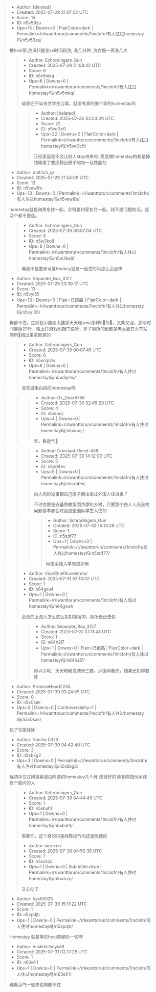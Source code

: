 > - Author: [deleted]
> - Created: 2025-07-29 21:07:02 UTC
> - Score: 15
> - ID: n5v59zu
> - Ups=15 | Downs=0 | FlairColor=dark | Permalink=/r/iwanttorun/comments/1mclofn/有人住过homestay吗/n5v59zu/
>
> 被host管,洗澡只能在xx时间段洗, 洗几分钟, 洗衣服一周洗几次

>> - Author: Schrodingers_Gun
>> - Created: 2025-07-29 21:08:42 UTC
>> - Score: 6
>> - ID: n5v5mkq
>> - Ups=6 | Downs=0 | Permalink=/r/iwanttorun/comments/1mclofn/有人住过homestay吗/n5v5mkq/
>>
>> 😱那还不如去住学生公寓，就没有真的像个家的homestay吗

>>> - Author: [deleted]
>>> - Created: 2025-07-30 02:23:20 UTC
>>> - Score: 22
>>> - ID: n5wr3c0
>>> - Ups=22 | Downs=0 | FlairColor=dark | Permalink=/r/iwanttorun/comments/1mclofn/有人住过homestay吗/n5wr3c0/
>>>
>>> 正经家庭是不会让别人stay进来的. 愿意做homestay的都是掉钱眼里了要压榨出房子的每一丝性能的

> - Author: dietrich_sa
> - Created: 2025-07-29 21:54:39 UTC
> - Score: 13
> - ID: n5vew8b
> - Ups=13 | Downs=0 | Permalink=/r/iwanttorun/comments/1mclofn/有人住过homestay吗/n5vew8b/
>
> homestay就是和房东住一起。合租是和室友住一起。钱不是问题的话，这两个都不要选。

>> - Author: Schrodingers_Gun
>> - Created: 2025-07-30 00:07:04 UTC
>> - Score: 8
>> - ID: n5w3kq8
>> - Ups=8 | Downs=0 | Permalink=/r/iwanttorun/comments/1mclofn/有人住过homestay吗/n5w3kq8/
>>
>> 唉我不是要和可爱femboy室友一起住的吗怎么会这样

> - Author: Separate_Box_3127
> - Created: 2025-07-29 23:39:17 UTC
> - Score: 13
> - ID: n5vyl55
> - Ups=13 | Downs=0 | Flair=已跑路 | FlairColor=dark | Permalink=/r/iwanttorun/comments/1mclofn/有人住过homestay吗/n5vyl55/
>
> 狗都不住，之前在沪国老太婆那天天吃wws那种5🔪的🐓，又柴又涩，那段时间暴瘦20斤，晚上打游戏也敲门说吵，房子厕所的纸都是老太婆在火车站厕所🚽掏出来拿回家的

>> - Author: Schrodingers_Gun
>> - Created: 2025-07-30 00:07:45 UTC
>> - Score: 6
>> - ID: n5w3p2w
>> - Ups=6 | Downs=0 | Permalink=/r/iwanttorun/comments/1mclofn/有人住过homestay吗/n5w3p2w/
>>
>> 没有温柔白妈的homestay吗

>>> - Author: Ok_Deer6756
>>> - Created: 2025-07-30 02:45:29 UTC
>>> - Score: 4
>>> - ID: n5wuoij
>>> - Ups=4 | Downs=0 | Permalink=/r/iwanttorun/comments/1mclofn/有人住过homestay吗/n5wuoij/
>>>
>>> 难，看运气🥹

>>> - Author: Constant-Relief-438
>>> - Created: 2025-07-30 14:12:00 UTC
>>> - Score: 5
>>> - ID: n5zd4ev
>>> - Ups=5 | Downs=0 | Permalink=/r/iwanttorun/comments/1mclofn/有人住过homestay吗/n5zd4ev/
>>>
>>> 白人闲的没事把自己房子腾出来让外国人住进来？
>>> 
>>> 不过你要是去基督教氛围浓厚的乡村，只要那个白人人品没啥问题基本都会欢迎这些国际学生入住的

>>>> - Author: Schrodingers_Gun
>>>> - Created: 2025-07-30 14:13:28 UTC
>>>> - Score: 1
>>>> - ID: n5zdf77
>>>> - Ups=1 | Downs=0 | Permalink=/r/iwanttorun/comments/1mclofn/有人住过homestay吗/n5zdf77/
>>>>
>>>> 阿德莱德大学周边如何

>> - Author: ViceChiefAccelerator
>> - Created: 2025-07-31 07:10:32 UTC
>> - Score: 1
>> - ID: n64gxwl
>> - Ups=1 | Downs=0 | Permalink=/r/iwanttorun/comments/1mclofn/有人住过homestay吗/n64gxwl/
>>
>> 高贵的上海人怎么这么扣扣搜搜的，厕所纸还去偷

>>> - Author: Separate_Box_3127
>>> - Created: 2025-07-31 07:11:43 UTC
>>> - Score: 1
>>> - ID: n64h2l7
>>> - Ups=1 | Downs=0 | Flair=已跑路 | FlairColor=dark | Permalink=/r/iwanttorun/comments/1mclofn/有人住过homestay吗/n64h2l7/
>>>
>>> 你以为呢，天天和我说澳洲三套，沪国两套房，结果还扣得要死

> - Author: PromiseHead2235
> - Created: 2025-07-30 03:24:59 UTC
> - Score: 0
> - ID: n5x0sak
> - Ups=0 | Downs=0 | Controversiality=1 | Permalink=/r/iwanttorun/comments/1mclofn/有人住过homestay吗/n5x0sak/
>
> 玩了住家妹妹

> - Author: Vanilla-0373
> - Created: 2025-07-30 04:42:40 UTC
> - Score: 3
> - ID: n5xbkg2
> - Ups=3 | Downs=0 | Permalink=/r/iwanttorun/comments/1mclofn/有人住过homestay吗/n5xbkg2/
>
> 我初中住过阿德莱德白阿婆的homestay几个月 还挺好的 刚到异国他乡还有个能问的人

>> - Author: Schrodingers_Gun
>> - Created: 2025-07-30 04:44:49 UTC
>> - Score: 1
>> - ID: n5xbuh1
>> - Ups=1 | Downs=0 | Permalink=/r/iwanttorun/comments/1mclofn/有人住过homestay吗/n5xbuh1/
>>
>> 羡慕你，这个真的只是纯靠运气吗还是能选的

>> - Author: werrrrrv
>> - Created: 2025-07-30 04:50:38 UTC
>> - Score: 1
>> - ID: n5xckzc
>> - Ups=1 | Downs=0 | Submitter=true | Permalink=/r/iwanttorun/comments/1mclofn/有人住过homestay吗/n5xckzc/
>>
>> 又心动了

> - Author: kyk00525
> - Created: 2025-07-30 15:11:22 UTC
> - Score: 1
> - ID: n5zpdjh
> - Ups=1 | Downs=0 | Permalink=/r/iwanttorun/comments/1mclofn/有人住过homestay吗/n5zpdjh/
>
> Homestay 就是等於host照顧你一切啊

> - Author: misterkillmyself
> - Created: 2025-07-31 02:17:28 UTC
> - Score: 1
> - ID: n63e1i1
> - Ups=1 | Downs=0 | Permalink=/r/iwanttorun/comments/1mclofn/有人住过homestay吗/n63e1i1/
>
> 纯看运气一般来说狗都不住
